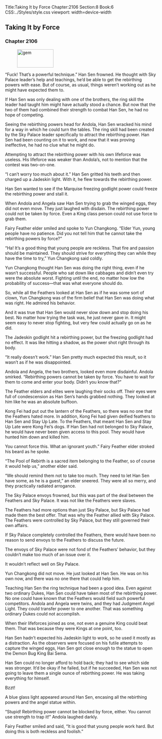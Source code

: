 Title:Taking It by Force 
Chapter:2106 
Section:8 
Book:6 
CSS:../Styles/style.css 
viewport: width=device-width
  
## Taking It by Force
### Chapter 2106
  
<figure>
	<img src="../Images/gem.gif" alt="gem" id="gem" width="120" height="60" />
</figure>
  

  
“Fuck! That’s a powerful technique.” Han Sen frowned. He thought with Sky Palace leader’s help and teachings, he’d be able to get the rebirthing powers with ease. But of course, as usual, things weren’t working out as he might have expected them to.

If Han Sen was only dealing with one of the brothers, the ring skill the leader had taught him might have actually stood a chance. But now that the two of them had combined their strength to combat Han Sen, he had no hope of competing.

Seeing the rebirthing powers head for Andola, Han Sen wracked his mind for a way in which he could turn the tables. The ring skill had been created by the Sky Palace leader specifically to attract the rebirthing power. Han Sen had been counting on it to work, and now that it was proving ineffective, he had no clue what he might do.

Attempting to attract the rebirthing power with his own lifeforce was useless. His lifeforce was weaker than Andola’s, not to mention that the contest was two-on-one.

“I can’t worry too much about it.” Han Sen gritted his teeth and then charged up a Jadeskin light. With it, he flew towards the rebirthing power.

Han Sen wanted to see if the Marquise freezing godlight power could freeze the rebirthing power and stall it.

When Andola and Angela saw Han Sen trying to grab the winged eggs, they did not even move. They just laughed with disdain. The rebirthing power could not be taken by force. Even a King class person could not use force to grab them.

Fairy Feather elder smiled and spoke to Yun Changkong. “Elder Yun, young people have no patience. Did you not tell him that he cannot take the rebirthing powers by force?”

“Ha! It’s a good thing that young people are reckless. That fire and passion should be maintained. They should strive for everything they can while they have the time to try,” Yun Changkong said coldly.

Yun Changkong thought Han Sen was doing the right thing, even if he wasn’t successful. People who sat down like cabbages and didn’t even try were the absolute worst. Fighting until the end, no matter how low the probability of success—that was what everyone should do.

So, while all the Feathers looked at Han Sen as if he was some sort of clown, Yun Changkong was of the firm belief that Han Sen was doing what was right. He admired his behavior.

And it was true that Han Sen would never slow down and stop doing his best. No matter how trying the task was, he just never gave in. It might seem easy to never stop fighting, but very few could actually go on as he did.

The Jadeskin godlight hit a rebirthing power, but the freezing godlight had no effect. It was like hitting a shadow, as the power shot right through its body.

“It really doesn’t work.” Han Sen pretty much expected this result, so it wasn’t as if he was disappointed.

Andola and Angela, the two brothers, looked even more disdainful. Andola smirked. “Rebirthing powers cannot be taken by force. You have to wait for them to come and enter your body. Didn’t you know that?”

The Feather elders and elites were laughing their socks off. Their eyes were full of condescension as Han Sen’s hands grabbed nothing. They looked at him like he was an absolute buffoon.

Kong Fei had put out the lantern of the Feathers, so there was no one that the Feathers hated more. In addition, Kong Fei had given deified feathers to Han Sen and Stay Up Late. To the Feathers, that meant Han Sen and Stay Up Late were Kong Fei’s dogs. If Han Sen had not belonged to Sky Palace, he would have never been given access to this pool. They would have hunted him down and killed him.

You cannot force this. What an ignorant youth.” Fairy Feather elder stroked his beard as he spoke.

“The Pool of Rebirth is a sacred item belonging to the Feather, so of course it would help us,” another elder said.

“We should remind them not to take too much. They need to let Han Sen have some, as he is a guest,” an elder sneered. They were all so merry, and they practically radiated arrogance.

The Sky Palace envoys frowned, but this was part of the deal between the Feathers and Sky Palace. It was not like the Feathers were slaves.

The Feathers had more options than just Sky Palace, but Sky Palace had made them the best offer. That was why the Feather allied with Sky Palace. The Feathers were controlled by Sky Palace, but they still governed their own affairs.

If Sky Palace completely controlled the Feathers, there would have been no reason to send envoys to the Feathers to discuss the future.

The envoys of Sky Palace were not fond of the Feathers’ behavior, but they couldn’t make too much of an issue over it.

It wouldn’t reflect well on Sky Palace.

Yun Changkong did not move. He just looked at Han Sen. He was on his own now, and there was no one there that could help him.

Teaching Han Sen the ring technique had been a good idea. Even against two ordinary Dukes, Han Sen could have taken most of the rebirthing power. No one could have known that the Feathers would field such powerful competitors. Andola and Angela were twins, and they had Judgment Angel Light. They could transfer power to one another. That was something ordinary Dukes could not accomplish.

When their lifeforces joined as one, not even a genuine King could beat them. That was because they were Kings at one point, too.

Han Sen hadn’t expected his Jadeskin light to work, so he used it mostly as a distraction. As the observers were focused on his futile attempts to capture the winged eggs, Han Sen got close enough to the statue to open the Demon Bug King Bai Sema.

Han Sen could no longer afford to hold back; they had to see which side was stronger. It’d be okay if he failed, but if he succeeded, Han Sen was not going to leave them a single ounce of rebirthing power. He was taking everything for himself.

Bzzt!

A blue glass light appeared around Han Sen, encasing all the rebirthing powers and the angel statue within.

“Stupid! Rebirthing power cannot be blocked by force, either. You cannot use strength to trap it!” Andola laughed darkly.

Fairy Feather smiled and said, “It is good that young people work hard. But doing this is both reckless and foolish.”